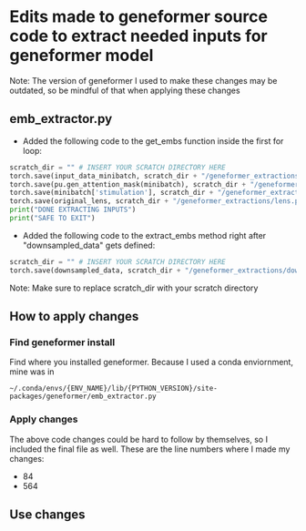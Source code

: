 # Edits made to geneformer source code to extract needed inputs for geneformer model

Note: The version of geneformer I used to make these changes may be outdated, so be mindful of that when applying these changes

## emb_extractor.py
- Added the following code to the get_embs function inside the first for loop:
```python
scratch_dir = "" # INSERT YOUR SCRATCH DIRECTORY HERE
torch.save(input_data_minibatch, scratch_dir + "/geneformer_extractions/input_ids.pt")
torch.save(pu.gen_attention_mask(minibatch), scratch_dir + "/geneformer_extractions/atten_mask.pt") 
torch.save(minibatch['stimulation'], scratch_dir + "/geneformer_extractions/labels.pt")
torch.save(original_lens, scratch_dir + "/geneformer_extractions/lens.pt")
print("DONE EXTRACTING INPUTS")
print("SAFE TO EXIT")
```

- Added the following code to the extract_embs method right after "downsampled_data" gets defined:
```python
scratch_dir = "" # INSERT YOUR SCRATCH DIRECTORY HERE
torch.save(downsampled_data, scratch_dir + "/geneformer_extractions/downsampled_data.pt")
```

Note:
Make sure to replace scratch_dir with your scratch directory

## How to apply changes
### Find geneformer install
Find where you installed geneformer. Because I used a conda enviornment, mine was in
```
~/.conda/envs/{ENV_NAME}/lib/{PYTHON_VERSION}/site-packages/geneformer/emb_extractor.py
```

### Apply changes
The above code changes could be hard to follow by themselves, so I included the final file as well.
These are the line numbers where I made my changes:
- 84
- 564

## Use changes
### 